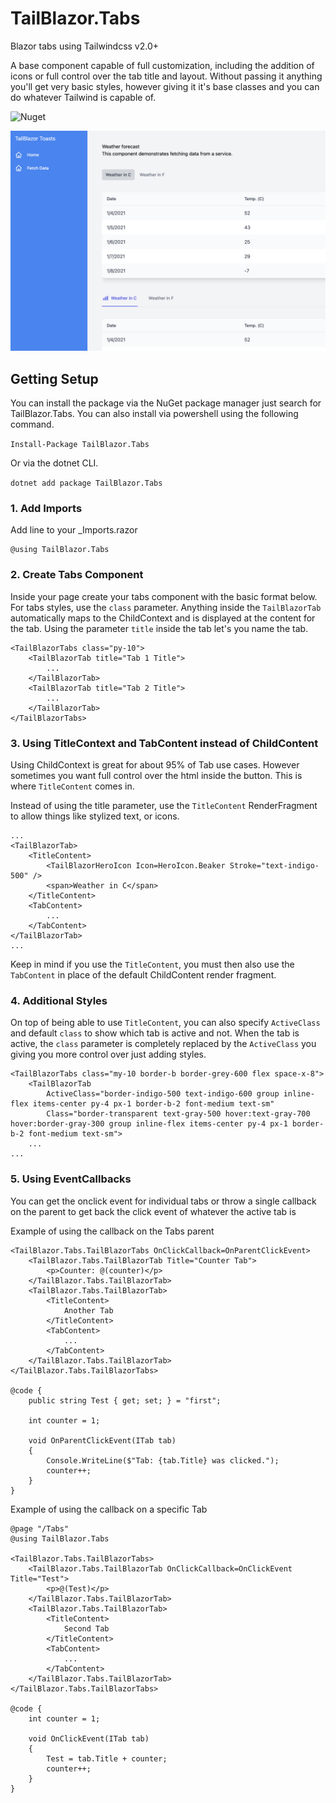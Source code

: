 # TailBlazor.Tabs

Blazor tabs using Tailwindcss v2.0+

A base component capable of full customization, including the addition of icons or full control over the tab title and layout. Without passing it anything you'll get very basic styles, however giving it it's base classes and you can do whatever Tailwind is capable of.

![Nuget](https://img.shields.io/nuget/v/TailBlazor.Tabs.svg)

![Demo](screenshot.png)

## Getting Setup

You can install the package via the NuGet package manager just search for TailBlazor.Tabs. You can also install via powershell using the following command.

`Install-Package TailBlazor.Tabs`

Or via the dotnet CLI.

`dotnet add package TailBlazor.Tabs`

### 1. Add Imports

Add line to your \_Imports.razor

```
@using TailBlazor.Tabs
```

### 2. Create Tabs Component

Inside your page create your tabs component with the basic format below. For tabs styles, use the `class` parameter. Anything inside the `TailBlazorTab` automatically maps to the ChildContext and is displayed at the content for the tab. Using the parameter `title` inside the tab let's you name the tab.

```
<TailBlazorTabs class="py-10">
    <TailBlazorTab title="Tab 1 Title">
        ...
    </TailBlazorTab>
    <TailBlazorTab title="Tab 2 Title">
        ...
    </TailBlazorTab>
</TailBlazorTabs>
```

### 3. Using TitleContext and TabContent instead of ChildContent

Using ChildContext is great for about 95% of Tab use cases. However sometimes you want full control over the html inside the button. This is where `TitleContent` comes in.

Instead of using the title parameter, use the `TitleContent` RenderFragment to allow things like stylized text, or icons.

```
...
<TailBlazorTab>
    <TitleContent>
        <TailBlazorHeroIcon Icon=HeroIcon.Beaker Stroke="text-indigo-500" />
        <span>Weather in C</span>
    </TitleContent>
    <TabContent>
        ...
    </TabContent>
</TailBlazorTab>
...
```

Keep in mind if you use the `TitleContent`, you must then also use the `TabContent` in place of the default ChildContent render fragment.

### 4. Additional Styles

On top of being able to use `TitleContent`, you can also specify `ActiveClass` and default `class` to show which tab is active and not. When the tab is active, the `class` parameter is completely replaced by the `ActiveClass` you giving you more control over just adding styles.

```
<TailBlazorTabs class="my-10 border-b border-grey-600 flex space-x-8">
    <TailBlazorTab 
        ActiveClass="border-indigo-500 text-indigo-600 group inline-flex items-center py-4 px-1 border-b-2 font-medium text-sm" 
        Class="border-transparent text-gray-500 hover:text-gray-700 hover:border-gray-300 group inline-flex items-center py-4 px-1 border-b-2 font-medium text-sm">
    ...
...
```

### 5. Using EventCallbacks

You can get the onclick event for individual tabs or throw a single callback on the parent to get back the click event of whatever the active tab is

Example of using the callback on the Tabs parent
```
<TailBlazor.Tabs.TailBlazorTabs OnClickCallback=OnParentClickEvent>
    <TailBlazor.Tabs.TailBlazorTab Title="Counter Tab">
        <p>Counter: @(counter)</p>
    </TailBlazor.Tabs.TailBlazorTab>
    <TailBlazor.Tabs.TailBlazorTab>
        <TitleContent>
            Another Tab
        </TitleContent>
        <TabContent>
            ...
        </TabContent>
    </TailBlazor.Tabs.TailBlazorTab>
</TailBlazor.Tabs.TailBlazorTabs>

@code {
    public string Test { get; set; } = "first";

    int counter = 1;

    void OnParentClickEvent(ITab tab)
    {
        Console.WriteLine($"Tab: {tab.Title} was clicked.");
        counter++;
    }
}
```


Example of using the callback on a specific Tab
```
@page "/Tabs"
@using TailBlazor.Tabs

<TailBlazor.Tabs.TailBlazorTabs>
    <TailBlazor.Tabs.TailBlazorTab OnClickCallback=OnClickEvent Title="Test">
        <p>@(Test)</p>
    </TailBlazor.Tabs.TailBlazorTab>
    <TailBlazor.Tabs.TailBlazorTab>
        <TitleContent>
            Second Tab
        </TitleContent>
        <TabContent>
            ...
        </TabContent>
    </TailBlazor.Tabs.TailBlazorTab>
</TailBlazor.Tabs.TailBlazorTabs>

@code {
    int counter = 1;

    void OnClickEvent(ITab tab)
    {
        Test = tab.Title + counter;
        counter++;
    }
}
```

